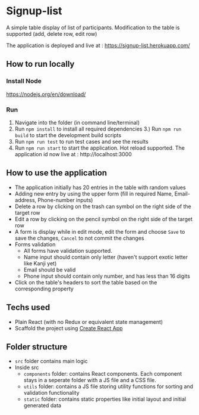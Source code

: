 # Signup-list

A simple table display of list of participants. Modification to the table is supported (add, delete row, edit row)  

The application is deployed and live at : https://signup-list.herokuapp.com/

## How to run locally

### Install Node
https://nodejs.org/en/download/

### Run
1. Navigate into the folder (in command line/terminal)
2. Run `npm install` to install all required dependencies
3.) Run `npm run build` to start the development build scripts
4. Run `npm run test` to run test cases and see the results
5. Run `npm run start` to start the application. Hot reload supported. The application id now live at : http://localhost:3000

## How to use the application
* The application initially has 20 entries in the table with random values
* Adding new entry by using the upper form (fill in required Name, Email-address, Phone-number inputs)
* Delete a row by clicking on the trash can symbol on the right side of the target row
* Edit a row by clicking on the pencil symbol on the right side of the target row
* A form is display while in edit mode, edit the form and choose `Save` to save the changes, `Cancel` to not commit the changes
* Forms validation
  * All forms have validation supported.
  * Name input should contain only letter (haven't support exotic letter like Kanji yet)
  * Email should be valid
  * Phone input should contain only number, and has less than 16 digits
* Click on the table's headers to sort the table based on the corresponding property

## Techs used

* Plain React (with no Redux or equivalent state management)
* Scaffold the project using [Create React App](https://github.com/facebookincubator/create-react-app)

## Folder structure
* `src` folder contains main logic
* Inside src
  * `components` folder: contains React components. Each component stays in a seperate folder with a JS file and a CSS file.
  * `utils` folder: contains a JS file storing utility functions for sorting and validation functionality
  * `static` folder: contains static properties like initial layout and initial generated data
